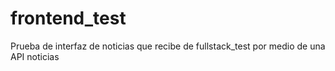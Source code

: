 # frontend_test
Prueba de interfaz de noticias que recibe de fullstack_test por medio de una API noticias 
